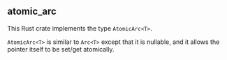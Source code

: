 ## atomic_arc

This Rust crate implements the type `AtomicArc<T>`.

`AtomicArc<T>` is similar to `Arc<T>` except that it is nullable, and it allows
the pointer itself to be set/get atomically.

